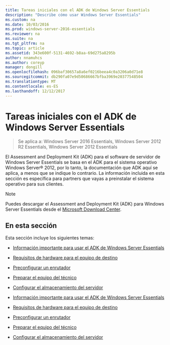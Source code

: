 ```yaml
---
title: Tareas iniciales con el ADK de Windows Server Essentials
description: "Describe cómo usar Windows Server Essentials"
ms.custom: na
ms.date: 10/03/2016
ms.prod: windows-server-2016-essentials
ms.reviewer: na
ms.suite: na
ms.tgt_pltfrm: na
ms.topic: article
ms.assetid: 343e600f-5131-4692-b8aa-69d275a8295b
author: nnamuhcs
ms.author: coreyp
manager: dongill
ms.openlocfilehash: 096baf30657a8a6ef0216beea4c0a3206a0d71e8
ms.sourcegitcommit: db290fa07e9d50686667bfba3969e20377548504
ms.translationtype: MT
ms.contentlocale: es-ES
ms.lasthandoff: 12/12/2017
---
```

# <a name="getting-started-with-the-windows-server-essentials-adk"></a>Tareas iniciales con el ADK de Windows Server Essentials

>Se aplica a: Windows Server 2016 Essentials, Windows Server 2012 R2 Essentials, Windows Server 2012 Essentials

El Assessment and Deployment Kit (ADK) para el software de servidor de Windows Server Essentials se basa en el ADK para el sistema operativo Windows Server® 2012, por lo tanto, la documentación que ADK aquí se aplica, a menos que se indique lo contrario. La información incluida en esta sección es específica para partners que vayas a preinstalar el sistema operativo para sus clientes.  
  
> [!NOTE]
>  Puedes descargar el Assessment and Deployment Kit (ADK) para Windows Server Essentials desde el [Microsoft Download Center](https://www.microsoft.com/download/details.aspx?id=34866).  
  
## <a name="in-this-section"></a>En esta sección  
 Esta sección incluye los siguientes temas:  
  

-   [Información importante para usar el ADK de Windows Server Essentials](Important-Information-for-Using-the-Windows-Server-Essentials-ADK.md)  
  
-   [Requisitos de hardware para el equipo de destino](Hardware-Requirements-for-the-Target-Computer.md)  
  
-   [Preconfigurar un enrutador](Preconfiguring-a-Router.md)  
  
-   [Preparar el equipo del técnico](Prepare-the-Technician-Computer.md)  
  
-   [Configurar el almacenamiento del servidor](Configure-Server-Storage.md)

-   [Información importante para usar el ADK de Windows Server Essentials](../install/Important-Information-for-Using-the-Windows-Server-Essentials-ADK.md)  
  
-   [Requisitos de hardware para el equipo de destino](../install/Hardware-Requirements-for-the-Target-Computer.md)  
  
-   [Preconfigurar un enrutador](../install/Preconfiguring-a-Router.md)  
  
-   [Preparar el equipo del técnico](../install/Prepare-the-Technician-Computer.md)  
  
-   [Configurar el almacenamiento del servidor](../install/Configure-Server-Storage.md)

